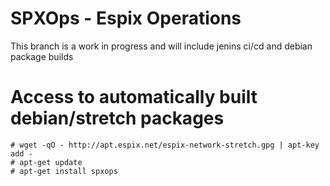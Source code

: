 SPXOps - Espix Operations
======

This branch is a work in progress and will include jenins ci/cd and debian package builds


# Access to automatically built debian/stretch packages

```
# wget -qO - http://apt.espix.net/espix-network-stretch.gpg | apt-key add -
# apt-get update
# apt-get install spxops
```


